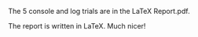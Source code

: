 The 5 console and log trials are in the LaTeX Report.pdf.

The report is written in LaTeX. Much nicer!
